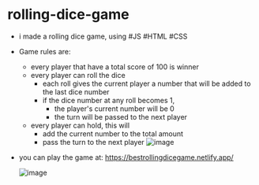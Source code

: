 ﻿# rolling-dice-game

- i made a rolling dice game, using #JS #HTML #CSS
  
- Game rules are:
  - every player that have a total score of 100 is winner
  - every player can roll the dice
      - each roll gives the current player a number that will be added to the last dice number
      - if the dice number at any roll becomes 1,
          - the player's current number will be 0
          - the turn will be passed to the next player
  - every player can hold, this will
      - add the current number to the total amount
      - pass the turn to the next player
   ![image](https://github.com/user-attachments/assets/f4fbd5fc-e126-4656-b204-567a949dc063)


- you can play the game at: https://bestrollingdicegame.netlify.app/

  ![image](https://github.com/user-attachments/assets/6a964bb6-8fd0-426e-ac1b-ca9994950c3b)


    
